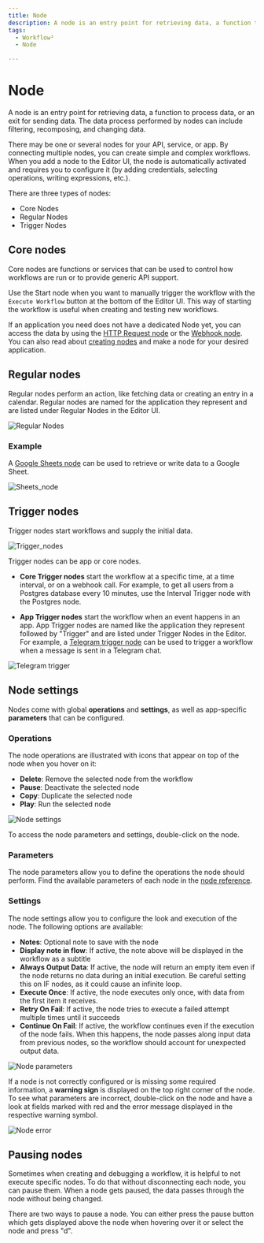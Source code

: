 ```yaml
---
title: Node
description: A node is an entry point for retrieving data, a function to process data, or an exit for sending data. The data process performed by nodes can include filtering, recomposing, and changing data.
tags:
  - Workflow²
  - Node

---
```

# Node

A node is an entry point for retrieving data, a function to process data, or an exit for sending data. The data process performed by nodes can include filtering, recomposing, and changing data.

There may be one or several nodes for your API, service, or app. By connecting multiple nodes, you can create simple and complex workflows. When you add a node to the Editor UI, the node is automatically activated and requires you to configure it (by adding credentials, selecting operations, writing expressions, etc.).

There are three types of nodes:

* Core Nodes
* Regular Nodes
* Trigger Nodes

## Core nodes

Core nodes are functions or services that can be used to control how workflows are run or to provide generic API support.

Use the Start node when you want to manually trigger the workflow with the `Execute Workflow` button at the bottom of the Editor UI. This way of starting the workflow is useful when creating and testing new workflows.

If an application you need does not have a dedicated Node yet, you can access the data by using the [HTTP Request node](/workflow/integrations/core-nodes/workflow-nodes-base.httpRequest/) or the [Webhook node](/workflow/integrations/core-nodes/workflow-nodes-base.webhook/). You can also read about [creating nodes](/workflow/integrations/creating-nodes/) and make a node for your desired application.


## Regular nodes

Regular nodes perform an action, like fetching data or creating an entry in a calendar. Regular nodes are named for the application they represent and are listed under Regular Nodes in the Editor UI.

![Regular Nodes](/_images/workflows/nodes/Regular_nodes.png)

### Example

A [Google Sheets node](/workflow/integrations/nodes/workflow-nodes-base.googleSheets/) can be used to retrieve or write data to a Google Sheet.

![Sheets_node](/_images/workflows/nodes/Google_sheets.png)

## Trigger nodes

Trigger nodes start workflows and supply the initial data.

![Trigger_nodes](/_images/workflows/nodes/Trigger_nodes.png)

Trigger nodes can be app or core nodes.

* **Core Trigger nodes** start the workflow at a specific time, at a time interval, or on a webhook call. For example, to get all users from a Postgres database every 10 minutes, use the Interval Trigger node with the Postgres node.

* **App Trigger nodes** start the workflow when an event happens in an app. App Trigger nodes are named like the application they represent followed by "Trigger" and are listed under Trigger Nodes in the Editor. For example, a [Telegram trigger node](/workflow/integrations/trigger-nodes/workflow-nodes-base.telegramtrigger/) can be used to trigger a workflow when a message is sent in a Telegram chat.

![Telegram trigger](/_images/workflows/nodes/telegram_trigger.png)

## Node settings

Nodes come with global **operations** and **settings**, as well as app-specific **parameters** that can be configured.

### Operations

The node operations are illustrated with icons that appear on top of the node when you hover on it:
* **Delete**: Remove the selected node from the workflow
* **Pause**: Deactivate the selected node
* **Copy**: Duplicate the selected node
* **Play**: Run the selected node

![Node settings](/_images/workflows/nodes/Node_settings.gif)

To access the node parameters and settings, double-click on the node.

### Parameters

The node parameters allow you to define the operations the node should perform. Find the available parameters of each node in the [node reference](/workflow/integrations/nodes/).

### Settings

The node settings allow you to configure the look and execution of the node. The following options are available:

* **Notes**: Optional note to save with the node
* **Display note in flow**: If active, the note above will be displayed in the workflow as a subtitle
* **Always Output Data**: If active, the node will return an empty item even if the node returns no data during an initial execution. Be careful setting this on IF nodes, as it could cause an infinite loop.
* **Execute Once**: If active, the node executes only once, with data from the first item it receives.
* **Retry On Fail**: If active, the node tries to execute a failed attempt multiple times until it succeeds
* **Continue On Fail**: If active, the workflow continues even if the execution of the node fails. When this happens, the node passes along input data from previous nodes, so the workflow should account for unexpected output data.

![Node parameters](/_images/workflows/nodes/Node_parameters.gif)

If a node is not correctly configured or is missing some required information, a **warning sign** is displayed on the top right corner of the node. To see what parameters are incorrect, double-click on the node and have a look at fields marked with red and the error message displayed in the respective warning symbol.

![Node error](/_images/workflows/nodes/Node_error.gif)


## Pausing nodes

Sometimes when creating and debugging a workflow, it is helpful to not execute specific nodes. To do that without disconnecting each node, you can pause them. When a node gets paused, the data passes through the node without being changed.

There are two ways to pause a node. You can either press the pause button which gets displayed above the node when hovering over it or select the node and press "d".

